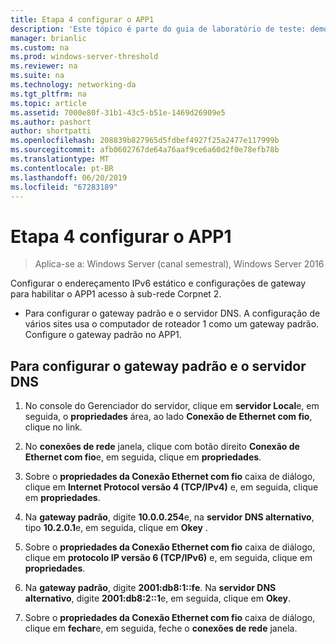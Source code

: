 ```yaml
---
title: Etapa 4 configurar o APP1
description: 'Este tópico é parte do guia de laboratório de teste: demonstrar uma implantação de multissite de DirectAccess para Windows Server 2016'
manager: brianlic
ms.custom: na
ms.prod: windows-server-threshold
ms.reviewer: na
ms.suite: na
ms.technology: networking-da
ms.tgt_pltfrm: na
ms.topic: article
ms.assetid: 7000e80f-31b1-43c5-b51e-1469d26909e5
ms.author: pashort
author: shortpatti
ms.openlocfilehash: 208839b827965d5fdbef4927f25a2477e117999b
ms.sourcegitcommit: afb0602767de64a76aaf9ce6a60d2f0e78efb78b
ms.translationtype: MT
ms.contentlocale: pt-BR
ms.lasthandoff: 06/20/2019
ms.locfileid: "67283189"
---
```

# <a name="step-4-configure-app1"></a>Etapa 4 configurar o APP1

>Aplica-se a: Windows Server (canal semestral), Windows Server 2016

Configurar o endereçamento IPv6 estático e configurações de gateway para habilitar o APP1 acesso à sub-rede Corpnet 2.  
  
- Para configurar o gateway padrão e o servidor DNS. A configuração de vários sites usa o computador de roteador 1 como um gateway padrão. Configure o gateway padrão no APP1.  
  
## <a name="to-configure-the-default-gateway-and-dns-server"></a>Para configurar o gateway padrão e o servidor DNS  
  
1.  No console do Gerenciador do servidor, clique em **servidor Local**e, em seguida, o **propriedades** área, ao lado **Conexão de Ethernet com fio**, clique no link.  
  
2.  No **conexões de rede** janela, clique com botão direito **Conexão de Ethernet com fio**e, em seguida, clique em **propriedades**.  
  
3.  Sobre o **propriedades da Conexão Ethernet com fio** caixa de diálogo, clique em **Internet Protocol versão 4 (TCP/IPv4)** e, em seguida, clique em **propriedades**.  
  
4.  Na **gateway padrão**, digite **10.0.0.254**e, na **servidor DNS alternativo**, tipo **10.2.0.1**e, em seguida, clique em **Okey** .  
  
5.  Sobre o **propriedades da Conexão Ethernet com fio** caixa de diálogo, clique em **protocolo IP versão 6 (TCP/IPv6)** e, em seguida, clique em **propriedades**.  
  
6.  Na **gateway padrão**, digite **2001:db8:1::fe**. Na **servidor DNS alternativo**, digite **2001:db8:2::1**e, em seguida, clique em **Okey**.  
  
7.  Sobre o **propriedades da Conexão Ethernet com fio** caixa de diálogo, clique em **fechar**e, em seguida, feche o **conexões de rede** janela.  
  


